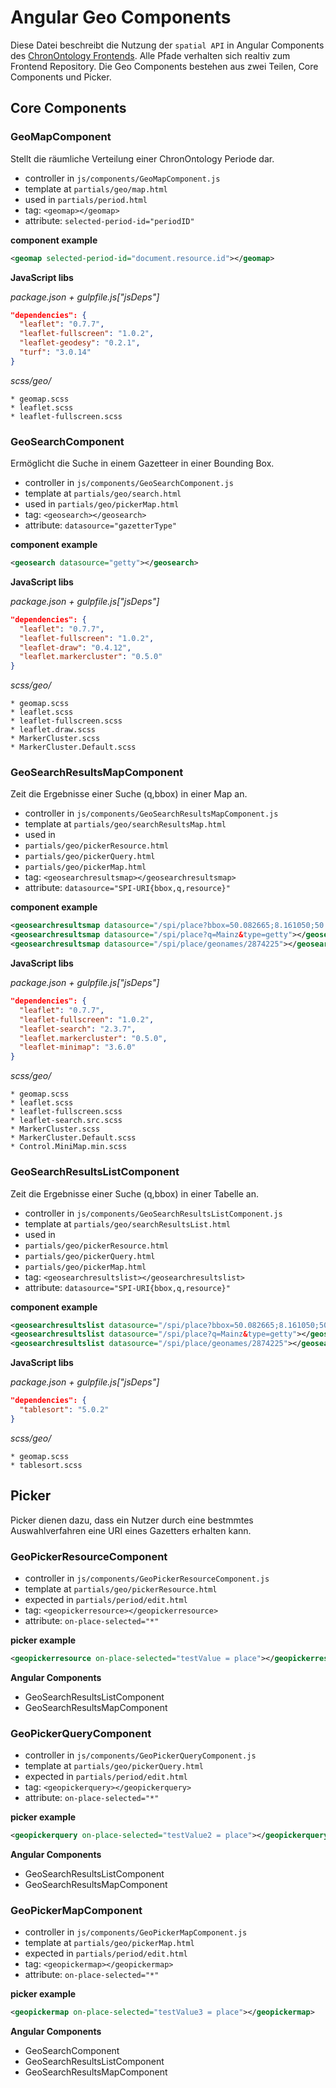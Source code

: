 # Angular Geo Components

Diese Datei beschreibt die Nutzung der `spatial API` in Angular Components des [ChronOntology Frontends](https://github.com/dainst/chronontology-frontend). Alle Pfade verhalten sich realtiv zum Frontend Repository. Die Geo Components bestehen aus zwei Teilen, Core Components und Picker.

## Core Components

### GeoMapComponent

Stellt die räumliche Verteilung einer ChronOntology Periode dar.

* controller in `js/components/GeoMapComponent.js`
* template at `partials/geo/map.html`
* used in `partials/period.html`
* tag: `<geomap></geomap>`
* attribute: `selected-period-id="periodID"`

**component example**

```xml
<geomap selected-period-id="document.resource.id"></geomap>
```

**JavaScript libs**

*package.json + gulpfile.js["jsDeps"]*

```json
"dependencies": {
  "leaflet": "0.7.7",
  "leaflet-fullscreen": "1.0.2",
  "leaflet-geodesy": "0.2.1",
  "turf": "3.0.14"
}
```

*scss/geo/*

```
* geomap.scss
* leaflet.scss
* leaflet-fullscreen.scss
```

### GeoSearchComponent

Ermöglicht die Suche in einem Gazetteer in einer Bounding Box.

* controller in `js/components/GeoSearchComponent.js`
* template at `partials/geo/search.html`
* used in `partials/geo/pickerMap.html`
* tag: `<geosearch></geosearch>`
* attribute: `datasource="gazetterType"`

**component example**

```xml
<geosearch datasource="getty"></geosearch>
```

**JavaScript libs**

*package.json + gulpfile.js["jsDeps"]*

```json
"dependencies": {
  "leaflet": "0.7.7",
  "leaflet-fullscreen": "1.0.2",
  "leaflet-draw": "0.4.12",
  "leaflet.markercluster": "0.5.0"
}
```

*scss/geo/*

```
* geomap.scss
* leaflet.scss
* leaflet-fullscreen.scss
* leaflet.draw.scss
* MarkerCluster.scss
* MarkerCluster.Default.scss
```

### GeoSearchResultsMapComponent

Zeit die Ergebnisse einer Suche (q,bbox) in einer Map an.

* controller in `js/components/GeoSearchResultsMapComponent.js`
* template at `partials/geo/searchResultsMap.html`
* used in
 * `partials/geo/pickerResource.html`
 * `partials/geo/pickerQuery.html`
 * `partials/geo/pickerMap.html`
* tag: `<geosearchresultsmap></geosearchresultsmap>`
* attribute: `datasource="SPI-URI{bbox,q,resource}"`

 **component example**

 ```xml
<geosearchresultsmap datasource="/spi/place?bbox=50.082665;8.161050;50.082665;8.371850;49.903887;8.161050;49.903887;8.371850&type=dai"></geosearchresultsmap>
<geosearchresultsmap datasource="/spi/place?q=Mainz&type=getty"></geosearchresultsmap>
<geosearchresultsmap datasource="/spi/place/geonames/2874225"></geosearchresultsmap>
 ```

**JavaScript libs**

*package.json + gulpfile.js["jsDeps"]*

```json
"dependencies": {
  "leaflet": "0.7.7",
  "leaflet-fullscreen": "1.0.2",
  "leaflet-search": "2.3.7",
  "leaflet.markercluster": "0.5.0",
  "leaflet-minimap": "3.6.0"
}
```

*scss/geo/*

```
* geomap.scss
* leaflet.scss
* leaflet-fullscreen.scss
* leaflet-search.src.scss
* MarkerCluster.scss
* MarkerCluster.Default.scss
* Control.MiniMap.min.scss
```

### GeoSearchResultsListComponent

Zeit die Ergebnisse einer Suche (q,bbox) in einer Tabelle an.

* controller in `js/components/GeoSearchResultsListComponent.js`
* template at `partials/geo/searchResultsList.html`
* used in
 * `partials/geo/pickerResource.html`
 * `partials/geo/pickerQuery.html`
 * `partials/geo/pickerMap.html`
* tag: `<geosearchresultslist></geosearchresultslist>`
* attribute: `datasource="SPI-URI{bbox,q,resource}"`

 **component example**

 ```xml
 <geosearchresultslist datasource="/spi/place?bbox=50.082665;8.161050;50.082665;8.371850;49.903887;8.161050;49.903887;8.371850&type=dai"></geosearchresultslist>
 <geosearchresultslist datasource="/spi/place?q=Mainz&type=getty"></geosearchresultslist>
 <geosearchresultslist datasource="/spi/place/geonames/2874225"></geosearchresultslist>
 ```

**JavaScript libs**

*package.json + gulpfile.js["jsDeps"]*

```json
"dependencies": {
  "tablesort": "5.0.2"
}
```

*scss/geo/*

```
* geomap.scss
* tablesort.scss
```

## Picker

Picker dienen dazu, dass ein Nutzer durch eine bestmmtes Auswahlverfahren eine URI eines Gazetters erhalten kann.

### GeoPickerResourceComponent

* controller in `js/components/GeoPickerResourceComponent.js`
* template at `partials/geo/pickerResource.html`
* expected in `partials/period/edit.html`
* tag: `<geopickerresource></geopickerresource>`
* attribute: `on-place-selected="*"`

**picker example**

```xml
<geopickerresource on-place-selected="testValue = place"></geopickerresource>
```

**Angular Components**

* GeoSearchResultsListComponent
* GeoSearchResultsMapComponent

### GeoPickerQueryComponent

* controller in `js/components/GeoPickerQueryComponent.js`
* template at `partials/geo/pickerQuery.html`
* expected in `partials/period/edit.html`
* tag: `<geopickerquery></geopickerquery>`
* attribute: `on-place-selected="*"`

**picker example**

```xml
<geopickerquery on-place-selected="testValue2 = place"></geopickerquery>
```

**Angular Components**

* GeoSearchResultsListComponent
* GeoSearchResultsMapComponent

### GeoPickerMapComponent

* controller in `js/components/GeoPickerMapComponent.js`
* template at `partials/geo/pickerMap.html`
* expected in `partials/period/edit.html`
* tag: `<geopickermap></geopickermap>`
* attribute: `on-place-selected="*"`

**picker example**

```xml
<geopickermap on-place-selected="testValue3 = place"></geopickermap>
```

**Angular Components**

* GeoSearchComponent
* GeoSearchResultsListComponent
* GeoSearchResultsMapComponent
